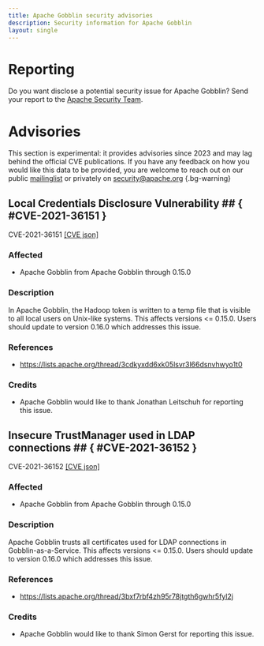 ```yaml
---
title: Apache Gobblin security advisories
description: Security information for Apache Gobblin
layout: single
---
```


# Reporting

Do you want disclose a potential security issue for Apache Gobblin? Send your report to the [Apache Security Team](mailto:security@apache.org).

# Advisories

This section is experimental: it provides advisories since 2023 and may lag behind the official CVE publications. If you have any feedback on how you would like this data to be provided, you are welcome to reach out on our public [mailinglist](/mailinglist) or privately on [security@apache.org](mailto:security@apache.org)
{.bg-warning}

## Local Credentials Disclosure Vulnerability ## { #CVE-2021-36151 }

CVE-2021-36151 [\[CVE json\]](./CVE-2021-36151.cve.json)

### Affected

* Apache Gobblin from Apache Gobblin through 0.15.0


### Description

In Apache Gobblin, the Hadoop token is written to a temp file that is visible to all local users on Unix-like systems. This affects versions <= 0.15.0. Users should update to version 0.16.0 which addresses this issue. 

### References
* https://lists.apache.org/thread/3cdkyxdd6xk05lsvr3l66dsnvhwyo1t0


### Credits
* Apache Gobblin would like to thank Jonathan Leitschuh for reporting this issue. 


## Insecure TrustManager used in LDAP connections ## { #CVE-2021-36152 }

CVE-2021-36152 [\[CVE json\]](./CVE-2021-36152.cve.json)

### Affected

* Apache Gobblin from Apache Gobblin through 0.15.0


### Description

Apache Gobblin trusts all certificates used for LDAP connections in Gobblin-as-a-Service. This affects versions <= 0.15.0. Users should update to version 0.16.0 which addresses this issue. 

### References
* https://lists.apache.org/thread/3bxf7rbf4zh95r78jtgth6gwhr5fyl2j


### Credits
* Apache Gobblin would like to thank Simon Gerst for reporting this issue. 
